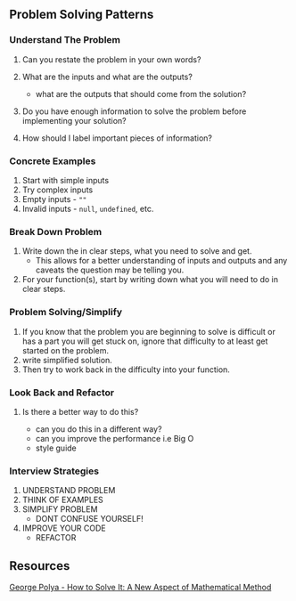 ## Problem Solving Patterns

### Understand The Problem

1. Can you restate the problem in your own words?

2. What are the inputs and what are the outputs?

   - what are the outputs that should come from the solution?

3. Do you have enough information to solve the problem before implementing your solution?

4. How should I label important pieces of information?

### Concrete Examples

1. Start with simple inputs
2. Try complex inputs
3. Empty inputs - `""`
4. Invalid inputs - `null`, `undefined`, etc.

### Break Down Problem

1. Write down the in clear steps, what you need to solve and get.
   - This allows for a better understanding of inputs and outputs and any caveats the question may be telling you.
2. For your function(s), start by writing down what you will need to do in clear steps.

### Problem Solving/Simplify

1. If you know that the problem you are beginning to solve is difficult or has a part you will get stuck on, ignore that difficulty to at least get started on the problem.
2. write simplified solution.
3. Then try to work back in the difficulty into your function.

### Look Back and Refactor

1. Is there a better way to do this?

   - can you do this in a different way?
   - can you improve the performance i.e Big O
   - style guide

### Interview Strategies

1. UNDERSTAND PROBLEM
2. THINK OF EXAMPLES
3. SIMPLIFY PROBLEM
   - DONT CONFUSE YOURSELF!
4. IMPROVE YOUR CODE
   - REFACTOR

## Resources

[George Polya - How to Solve It: A New Aspect of Mathematical Method](https://www.amazon.com/How-Solve-Mathematical-Princeton-Science/dp/069111966X)
